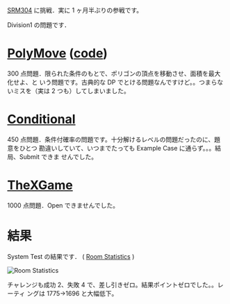 <!--
title: SRM304 - 条件付確率
date: 2006-05-29
-->

[SRM304](http://www.topcoder.com/stat?c=round_overview&rd=9825) に挑戦．実に 1
ヶ月半ぶりの参戦です。

Division1 の問題です．

# [PolyMove](http://www.topcoder.com/stat?c=problem_statement&pm=6190&rd=9825) ([code](http://www.topcoder.com/stat?c=problem_solution&rm=248766&rd=9825&pm=6190&cr=15632820))

300 点問題．限られた条件のもとで、ポリゴンの頂点を移動させ、面積を最大化せよ、と
いう問題です。古典的な DP でとける問題なんですけど。。つまらないミスを（実は 2
つも）してしまいました。

# [Conditional](http://www.topcoder.com/stat?c=problem_statement&pm=6412&rd=9825)

450 点問題．条件付確率の問題です。十分解けるレベルの問題だったのに、題意をひとつ
勘違いしていて、いつまでたっても Example Case に通らず。。。結局、Submit できま
せんでした。

# [TheXGame](http://www.topcoder.com/stat?c=problem_statement&pm=6137&rd=9825)

1000 点問題．Open できませんでした。

# 結果

System Test の結果です． (
[Room Statistics](http://www.topcoder.com/stat?c=coder_room_stats&cr=15632820&rd=9825&rm=248766)
)

![Room Statistics](http://static.flickr.com/67/189512705_850c0d10c2_o.png)

チャレンジも成功 2、失敗 4 で、差し引きゼロ。結果ポイントゼロでした。。レーティ
ングは 1775-&gt;1696 と大幅低下。
